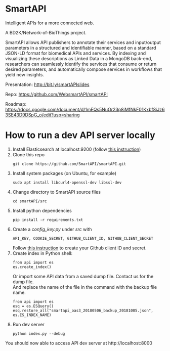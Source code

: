 # SmartAPI
Intelligent APIs for a more connected web.

A BD2K/Network-of-BioThings project.

SmartAPI allows API publishers to annotate their services and input/output parameters in a structured and identifiable manner, based on a standard JSON-LD format for biomedical APIs and services. By indexing and visualizing these descriptions as Linked Data in a MongoDB back-end, researchers can seamlessly identify the services that consume or return desired parameters, and automatically compose services in workflows that yield new insights.

Presentation: http://bit.ly/smartAPIslides

Repo: https://github.com/WebsmartAPI/smartAPI

Roadmap: https://docs.google.com/document/d/1mEQs5NuOr23p8iMfNkF01Kxbf8iJz63SE43D9DSpG_o/edit?usp=sharing


# How to run a dev API server locally
1. Install Elasticsearch at localhost:9200 (follow [this instruction](https://www.elastic.co/guide/en/elasticsearch/reference/current/_installation.html))
2. Clone this repo
    ```
    git clone https://github.com/SmartAPI/smartAPI.git
    ````
3. Install system packages (on Ubuntu, for example)
    ```
    sudo apt install libcurl4-openssl-dev libssl-dev
    ```
4. Change directory to SmartAPI source files
    ```
    cd smartAPI/src
    ```
3. Install python dependencies
    ```
    pip install -r requirements.txt
    ```
5. Create a *config_key.py* under *src* with
    ```
    API_KEY, COOKIE_SECRET, GITHUB_CLIENT_ID, GITHUB_CLIENT_SECRET
    ```
    Follow [this instruction](https://developer.github.com/apps/building-oauth-apps/creating-an-oauth-app/) to create your Github client ID and secret.
6. Create index in Python shell:
    ```
    from api import es  
    es.create_index()
    ```
   Or import some API data from a saved dump file. Contact us for the dump file.  
   And replace the name of the file in the command with the backup file name.
    ```
    from api import es
    esq = es.ESQuery()
    esq.restore_all("smartapi_oas3_20180506_backup_20181005.json", es.ES_INDEX_NAME)
    ```
8. Run dev server
    ```
    python index.py --debug
    ```
You should now able to access API dev server at http://localhost:8000
